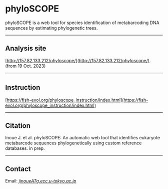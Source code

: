 # phyloSCOPE   
phyloSCOPE is a web tool for species identification of metabarcoding DNA sequences by estimating phylogenetic trees. 


---

## Analysis site   
[http://157.82.133.212/phyloscope/](http://157.82.133.212/phyloscope/).
(from 19 Oct. 2023)   

<!-- 
sakura (from 30 Aug. 2022) - fast   
[http://153.126.199.44/phyloscope/](http://153.126.199.44/phyloscope/).
-->

---
## Instruction　　　
[https://fish-evol.org/phyloscope_instruction/index.html](https://fish-evol.org/phyloscope_instruction/index.html)


---
## Citation
Inoue J. et al. 
phyloSCOPE: An automatic web tool that identifies eukaryote metabarcode sequences phylogenetically using custom reference databases. in prep.   

---
## Contact 
Email: [_jinoueATg.ecc.u-tokyo.ac.jp_](http://www.fish-evol.org/index_eng.html)
<br />  

